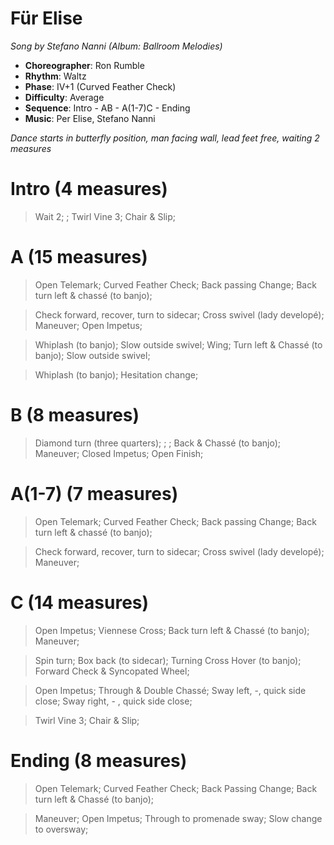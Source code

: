 # Für Elise
*Song by Stefano Nanni (Album: Ballroom Melodies)*

* **Choreographer**: Ron Rumble
* **Rhythm**: Waltz
* **Phase**: IV+1 (Curved Feather Check)
* **Difficulty**: Average
* **Sequence**: Intro - AB - A(1-7)C - Ending
* **Music**: Per Elise, Stefano Nanni

*Dance starts in butterfly position, man facing wall, lead feet free, waiting 2 measures*

# Intro (4 measures)

> Wait 2; ; Twirl Vine 3; Chair & Slip;

# A (15 measures)

> Open Telemark; Curved Feather Check; Back passing Change; Back turn left & chassé (to banjo);

> Check forward, recover, turn to sidecar; Cross swivel (lady developé); Maneuver; Open Impetus;

> Whiplash (to banjo); Slow outside swivel; Wing; Turn left & Chassé (to banjo); Slow outside swivel;

> Whiplash (to banjo); Hesitation change;

# B (8 measures)

> Diamond turn (three quarters); ; ; Back & Chassé (to banjo); Maneuver; Closed Impetus; Open Finish;

# A(1-7) (7 measures)

> Open Telemark; Curved Feather Check; Back passing Change; Back turn left & chassé (to banjo);

> Check forward, recover, turn to sidecar; Cross swivel (lady developé); Maneuver;

# C (14 measures)

> Open Impetus; Viennese Cross; Back turn left & Chassé (to banjo); Maneuver;

> Spin turn; Box back (to sidecar); Turning Cross Hover (to banjo); Forward Check & Syncopated Wheel;

> Open Impetus; Through & Double Chassé; Sway left, -, quick side close; Sway right, - , quick side close;

> Twirl Vine 3; Chair & Slip;

# Ending (8 measures)

> Open Telemark; Curved Feather Check; Back Passing Change; Back turn left & Chassé (to banjo);

> Maneuver; Open Impetus; Through to promenade sway; Slow change to oversway;

<meta name="x:audio-file" content="s/Stefano Nanni/Stefano Nanni - Per Elisa (SW 29).mp3">